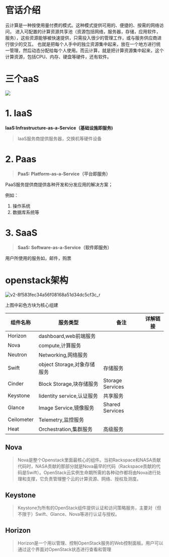 # 官话介绍

云计算是一种按使用量付费的模式。这种模式提供可用的、便捷的、按需的网络访问， 进入可配置的计算资源共享池（资源包括网络，服务器，存储，应用软件，服务），这些资源能够被快速提供，只需投入很少的管理工作，或与服务供应商进行很少的交互。
也就是把每个人手中的独立资源集中起来，放在一个地方进行统一管理，然后动态分配给每个人使用。而云计算，就是把计算资源集中起来，这个计算资源，包括CPU、内存、硬盘等硬件，还有软件。



# 三个aaS

![](./../../../%E5%9B%BE%E7%89%87%E5%BA%93/%E4%B8%89%E4%B8%AAaas.jpg)

# 1. laaS

**IaaS:Infrastructure-as-a-Service（基础设施即服务)**

> IaaS服务商提供服务器，交换机等硬件设备

# 2. Paas

> **PaaS: Platform-as-a-Service（平台即服务）**

PaaS服务提供商提供各种开发和分发应用的解决方案；

例如：

1. 操作系统
2. 数据库系统等

# 3. SaaS

> **SaaS: Software-as-a-Service（软件即服务）**

用户所使用的服务如，邮件，购票



# openstack架构

![v2-8f583fec34a56f08168a51d34dc5cf3c_r](./../../../%E5%9B%BE%E7%89%87%E5%BA%93/os%E6%9E%B6%E6%9E%84.jpg)

上图中彩色方块为核心组建

| 组件名称   | 服务类型                    | 备注             | 详解链接     |
| ---------- | --------------------------- | ---------------- | ------------ |
| Horizon    | dashboard,web前端服务       |                  | [](#Horizon) |
| Nova       | compute,计算服务            |                  | [](#Nova)    |
| Neutron    | Networking,网络服务         |                  |              |
| Swift      | object Storage,对象存储服务 | 存储服务         |              |
| Cinder     | Block Storage,块存储服务    | Storage Services |              |
| Keystone   | Iidentity service,认证服务  | 共享服务         | [](Keystone) |
| Glance     | Image Service,镜像服务      | Shared Services  |              |
| Ceilometer | Telemetry,监控服务          |                  |              |
| Heat       | Orchestration,集群服务      | 高级服务         |              |





## Nova

> Nova是整个Openstack里面最核心的组件。当初Rackspace和NASA贡献代码时，NASA贡献的那部分就是Nova最早的代码（Rackspace贡献的代码是Swift）。OpenStack云实例生命期所需的各种动作都将由Nova进行处理和支撑，它负责管理整个云的计算资源、网络、授权及测度。

## Keystone

> Keystone为所有的OpenStack组件提供认证和访问策略服务，主要对（但不限于）Swift、Glance、Nova等进行认证与授权。

## Horizon

> Horizon是一个用以管理、控制OpenStack服务的Web控制面板。用户可以通过这个界面对OpenStack状态进行查看和管理